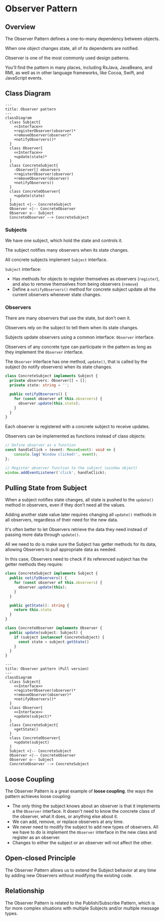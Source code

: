 # Observer Pattern

## Overview

The Observer Pattern defines a one-to-many dependency between objects.

When one object changes state, all of its dependents are notified.

Observer is one of the most commonly used design patterns.

You'll find the pattern in many places, including RxJava, JavaBeans, and RMI, as well as in other language frameworks, like Cocoa, Swift, and JavaScript events.


## Class Diagram

```mermaid
---
title: Observer pattern
---
classDiagram
  class Subject{
    <<Interface>>
    +registerObserver(observer)*
    +removeObserver(observer)*
    +notifyObservers()*
  }
  class Observer{
    <<Interface>>
    +update(state)*
  }
  class ConcreteSubject{
    -Observer[] observers
    +registerObserver(observer)
    +removeObserver(observer)
    +notifyObservers()
  }
  class ConcreteObserver{
    +update(state)
  }
  Subject <|-- ConcreteSubject
  Observer <|-- ConcreteObserver
  Observer o-- Subject
  ConcreteObserver --> ConcreteSubject
```

### Subjects

We have one subject, which hold the state and controls it. 

The subject notifies many observers when its state changes.

All concrete subjects implement `Subject` interface.

`Subject` interface: 
- Has methods for objects to register themselves as observers (`register`), and also to remove themselves from being observers (`remove`)
- Define a `notifyObservers()` method for concrete subject  update all the current observers whenever state changes.


### Observers

There are many observers that use the state, but don't own it. 

Observers rely on the subject to tell them when its state changes.

Subjects update observers using a common interface: `Observer` interface.

Observers of any concrete type can participate in the pattern as long as they implement the `Observer` interface.

The `Observer` interface has one method, `update()`, that is called by the subject (to notify observers) when its state changes.
```ts
class ConcreteSubject implements Subject {
  private observers: Observer[] = [];
  private state: string = '';

  public notifyObservers() {
    for (const observer of this.observers) {
      observer.update(this.state);
    }
  }
}
```

Each observer is registered with a concrete subject to receive updates.

Observers can be implemented as functions instead of class objects:
```ts
// Define observer as a function
const handleClick = (event: MouseEvent): void => {
    console.log('Window clicked!', event);
};

// Register observer function to the subject (window object)
window.addEventListener('click', handleClick);
```


## Pulling State from Subject

When a subject notifies state changes, all state is pushed to the `update()` method in observers, even if they don't need all the values.

Adding another state value later requires changing all `update()` methods in all observers, regardless of their need for the new data.

It's often better to let Observers retrieve the data they need instead of passing more data through `update()`.

All we need to do is make sure the Subject has getter methods for its data, allowing Observers to pull appropriate data as needed.

In this case, Observers need to check if its referenced subject has the getter methods they require:

```ts
class ConcreteSubject implements Subject {
  public notifyObservers() {
    for (const observer of this.observers) {
      observer.update(this);
    }
  }

  public getState(): string {
    return this.state
  }
}

class ConcreteObserver implements Observer {
  public update(subject: Subject) {
    if (subject instanceof ConcreteSubject) {
      const state = subject.getState()
    }
  }
}
```


```mermaid
---
title: Observer pattern (Pull version)
---
classDiagram
  class Subject{
    <<Interface>>
    +registerObserver(observer)*
    +removeObserver(observer)*
    +notifyObservers()*
  }
  class Observer{
    <<Interface>>
    +update(subject)*
  }
  class ConcreteSubject{
    +getState()
  }
  class ConcreteObserver{
    +update(subject)
  }
  Subject <|-- ConcreteSubject
  Observer <|-- ConcreteObserver
  Observer o-- Subject
  ConcreteObserver --> ConcreteSubject
```


## Loose Coupling

The Observer Pattern is a great example of **loose coupling**. the ways the pattern achieves loose coupling:
- The only thing the subject knows about an observer is that it implements a the `Observer` interface. It doesn't need to know the concrete class of the observer, what it does, or anything else about it.
- We can add, remove, or replace observers at any time.
- We never need to modify the subject to add new types of observers. All we have to do is implement the `Observer` interface in the new class and register as an observer.
- Changes to either the subject or an observer will not affect the other.


## Open-closed Principle

The Observer Pattern allows us to extend the Subject behavior at any time by adding new Observers without modifying the existing code.


## Relationship

The Observer Pattern is related to the Publish/Subscribe Pattern, which is for more complex situations with multiple Subjects and/or multiple message types.

